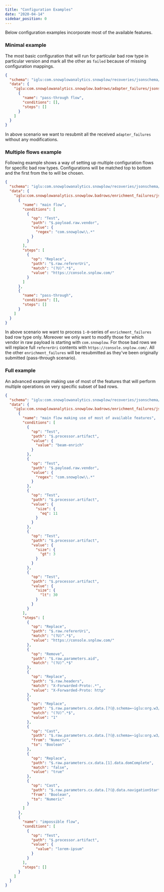 ```yaml
---
title: "Configuration Examples"
date: "2020-04-14"
sidebar_position: 0
---
```


Below configuration examples incorporate most of the available features.

### Minimal example

The most basic configuration that will run for particular bad row type in particular version and mark all the other as `failed` because of missing configuration mappings.

```json
{
  "schema": "iglu:com.snowplowanalytics.snowplow/recoveries/jsonschema/2-0-0",
  "data": {
    "iglu:com.snowplowanalytics.snowplow.badrows/adapter_failures/jsonschema/*-*-*": [
      {
        "name": "pass-through flow",
        "conditions": [],
        "steps": []
      }
    ]
  }
}
```

In above scenario we want to resubmit all the received `adapter_failures` without any modifications.

### Multiple flows example

Following example shows a way of setting up multiple configuration flows for specific bad row types. Configurations will be matched top to bottom and the first from the to will be chosen.

```json
{
  "schema": "iglu:com.snowplowanalytics.snowplow/recoveries/jsonschema/2-0-0",
  "data": {
    "iglu:com.snowplowanalytics.snowplow.badrows/enrichment_failures/jsonschema/1-0-*": [
      {
        "name": "main flow",
        "conditions": [
          {
            "op": "Test",
            "path": "$.payload.raw.vendor",
            "value": {
              "regex": "com.snowplow\\.*"
            }
          }
        ],
        "steps": [
          {
            "op": "Replace",
            "path": "$.raw.refererUri",
            "match": "(?U)^.*$",
            "value": "https://console.snplow.com/"
          }
        ]
      },
      {
        "name": "pass-through",
        "conditions": [],
        "steps": []
      }
    ]
  }
}
```

In above scenario we want to process `1-0`\-series of `enrichment_failures` bad row type only. Moreover we only want to modify those for which vendor in raw payload is starting with `com.snowplow`. For those bad rows we will replace full `refererUri` contents with `https://console.snplow.com/`. All the other `enrichment_failures` will be resubmitted as they've been originally submitted (pass-through scenario).

### Full example

An advanced example making use of most of the features that will perform multiple operations on very specific subset of bad rows.

```json
{
  "schema": "iglu:com.snowplowanalytics.snowplow/recoveries/jsonschema/2-0-0",
  "data": {
    "iglu:com.snowplowanalytics.snowplow.badrows/enrichment_failures/jsonschema/1-0-*": [
      {
        "name": "main flow making use of most of available features",
        "conditions": [
          {
            "op": "Test",
            "path": "$.processor.artifact",
            "value": {
              "value": "beam-enrich"
            }
          },
          {
            "op": "Test",
            "path": "$.payload.raw.vendor",
            "value": {
              "regex": "com.snowplow\\.*"
            }
          },
          {
            "op": "Test",
            "path": "$.processor.artifact",
            "value": {
              "size": {
                "eq": 11
              }
            }
          },
          {
            "op": "Test",
            "path": "$.processor.artifact",
            "value": {
              "size": {
                "gt": 3
              }
            }
          },
          {
            "op": "Test",
            "path": "$.processor.artifact",
            "value": {
              "size": {
                "lt": 30
              }
            }
          }
        ],
        "steps": [
          {
            "op": "Replace",
            "path": "$.raw.refererUri",
            "match": "(?U)^.*$",
            "value": "https://console.snplow.com/"
          },
          {
            "op": "Remove",
            "path": "$.raw.parameters.aid",
            "match": "(?U)^.*$"
          },
          {
            "op": "Replace",
            "path": "$.raw.headers",
            "match": "X-Forwarded-Proto:.*",
            "value": "X-Forwarded-Proto: http"
          },
          {
            "op": "Replace",
            "path": "$.raw.parameters.cx.data.[?(@.schema=~iglu:org.w3/PerformanceTiming/jsonschema/1-0-0)].data.loadEventEnd",
            "match": "(?U)^.*$",
            "value": "1"
          },
          {
            "op": "Cast",
            "path": "$.raw.parameters.cx.data.[?(@.schema=~iglu:org.w3/PerformanceTiming/jsonschema/1-0-0)].data.domComplete",
            "from": "Numeric",
            "to": "Boolean"
          },
          {
            "op": "Replace",
            "path": "$.raw.parameters.cx.data.[1].data.domComplete",
            "match": "false",
            "value": "true"
          },
          {
            "op": "Cast",
            "path": "$.raw.parameters.cx.data.[?(@.data.navigationStart=~([0-9]+))].data.domComplete",
            "from": "Boolean",
            "to": "Numeric"
          }
        ]
      },
      {
        "name": "impossible flow",
        "conditions": [
          {
            "op": "Test",
            "path": "$.processor.artifact",
            "value": {
              "value": "lorem-ipsum"
            }
          }
        ],
        "steps": []
      }
    ]
  }
}
```

